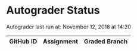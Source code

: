 # Autograder Status
Autograder last run at: November 12, 2018 at 14:20

| GitHub ID | Assignment | Graded Branch |
|-----------|------------|---------------|

